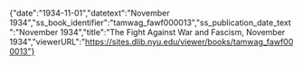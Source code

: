 {"date":"1934-11-01","datetext":"November 1934","ss_book_identifier":"tamwag_fawf000013","ss_publication_date_text":"November 1934","title":"The Fight Against War and Fascism, November 1934","viewerURL":"https://sites.dlib.nyu.edu/viewer/books/tamwag_fawf000013"}